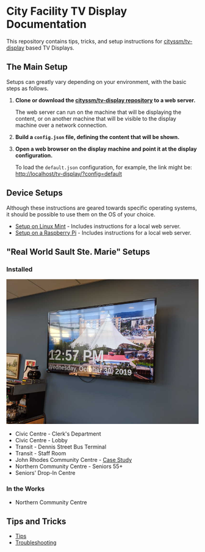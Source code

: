 # City Facility TV Display Documentation

This repository contains tips, tricks, and setup instructions
for [cityssm/tv-display](https://github.com/cityssm/tv-display) based
TV Displays.

## The Main Setup

Setups can greatly vary depending on your environment, with the basic steps as
follows.

1.  **Clone or download the
    [cityssm/tv-display repository](https://github.com/cityssm/tv-display) to a
    web server.**

    The web server can run on the machine that will be displaying the content,
    or on another machine that will be visible to the display machine over
    a network connection.

2.  **Build a `config.json` file, defining the content that will be shown.**

3.  **Open a web browser on the display machine and point it at the display
    configuration.**

    To load the `default.json` configuration, for example, the link might be:
    <http://localhost/tv-display/?config=default>

## Device Setups

Although these instructions are geared towards specific operating systems,
it should be possible to use them on the OS of your choice.

-   [Setup on Linux Mint](deviceSetup/linuxMint.md) - Includes instructions for
    a local web server.
-   [Setup on a Raspberry Pi](deviceSetup/raspberryPi.md) - Includes instructions
    for a local web server.

## "Real World Sault Ste. Marie" Setups

### Installed

![Seniors TV Display at the Northern Community Centre](realWorld/nccSeniors.jpg)

-   Civic Centre - Clerk's Department
-   Civic Centre - Lobby
-   Transit - Dennis Street Bus Terminal
-   Transit - Staff Room
-   John Rhodes Community Centre - [Case Study](realWorld/johnRhodes.md)
-   Northern Community Centre - Seniors 55+
-   Seniors' Drop-In Centre

### In the Works

-   Northern Community Centre

## Tips and Tricks

-   [Tips](tipsAndTricks/tips.md)
-   [Troubleshooting](tipsAndTricks/troubleshooting.md)
